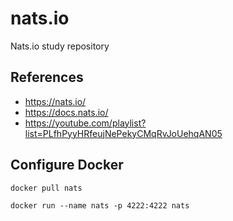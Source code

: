# nats.io
Nats.io study repository

## References
- https://nats.io/
- https://docs.nats.io/
- https://youtube.com/playlist?list=PLfhPyyHRfeujNePekyCMqRvJoUehqAN05


## Configure Docker
```
docker pull nats

docker run --name nats -p 4222:4222 nats
```
